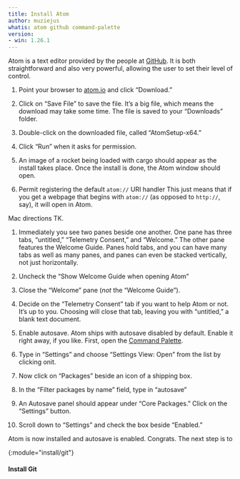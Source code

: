 ```yaml
---
title: Install Atom
author: muziejus
whatis: atom github command-palette
version:
- win: 1.26.1
---
```


Atom is a text editor provided by the people at [GitHub](/whatis/github). It is both straightforward and also very powerful, allowing the user to set their level of control.

<div class="pc">
<div class="win">

1. Point your browser to [atom.io](https://atom.io) and click “Download.” 

1. Click on “Save File” to save the file. It’s a big file, which means the
   download may take some time. The file is saved to your “Downloads” folder.

1. Double-click on the downloaded file, called “AtomSetup-x64.”

1. Click “Run” when it asks for permission.

1. An image of a rocket being loaded with cargo should appear as the install
   takes place. Once the install is done, the Atom window should open.

1. Permit registering the default `atom://` URI handler This just means that
   if you get a webpage that begins with `atom://` (as opposed to `http://`,
   say), it will open in Atom.

</div>
<div class="mac">

  Mac directions TK.

</div>

1. Immediately you see two panes beside one another. One pane has three tabs,
   “untitled,” “Telemetry Consent,” and “Welcome.” The other pane features the
   Welcome Guide. Panes hold tabs, and you can have many tabs as well as many
   panes, and panes can even be stacked vertically, not just horizontally.

1. Uncheck the “Show Welcome Guide when opening Atom”

1. Close the “Welcome” pane (*not* the “Welcome Guide”).

1. Decide on the “Telemetry Consent” tab if you want to help Atom or not. It’s
   up to you. Choosing will close that tab, leaving you with “untitled,” a
   blank text document. 

1. Enable autosave. Atom ships with autosave disabled by default. Enable it
   right away, if you like. First, open the [Command
   Palette](/whatis/command-palette).

1. Type in “Settings” and choose “Settings View: Open” from the list by
   clicking onit.

1. Now click on “Packages” beside an icon of a shipping box.

1. In the “Filter packages by name” field, type in “autosave”

1. An Autosave panel should appear under “Core Packages.” Click on the
   “Settings” button.

1. Scroll down to “Settings” and check the box beside “Enabled.”

Atom is now installed and autosave is enabled. Congrats. The next step is to

{:module="install/git"}
#### Install Git

</div>
